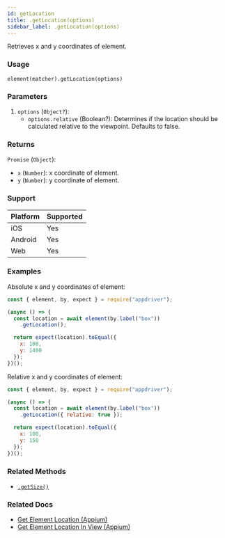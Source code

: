 ```yaml
---
id: getLocation
title: .getLocation(options)
sidebar_label: .getLocation(options)
---
```


Retrieves x and y coordinates of element.

### Usage

```text
element(matcher).getLocation(options)
```

### Parameters

1. `options` (`Object?`):
    - `options.relative` (Boolean?): Determines if the location should be calculated relative to the viewpoint. Defaults to false.

### Returns

`Promise` (`Object`):
  - `x` (`Number`): x coordinate of element.
  - `y` (`Number`): y coordinate of element.

### Support

| Platform | Supported |
| -------- | --------- |
| iOS      | Yes       |
| Android  | Yes       |
| Web      | Yes       |

### Examples

Absolute x and y coordinates of element:

```javascript
const { element, by, expect } = require("appdriver");

(async () => {
  const location = await element(by.label("box"))
    .getLocation();

  return expect(location).toEqual({
    x: 100,
    y: 1400
  });
})();
```

Relative x and y coordinates of element:

```javascript
const { element, by, expect } = require("appdriver");

(async () => {
  const location = await element(by.label("box"))
    .getLocation({ relative: true });

  return expect(location).toEqual({
    x: 100,
    y: 150
  });
})();
```

### Related Methods

- [`.getSize()`](./getSize.md)

### Related Docs

- [Get Element Location (Appium)](http://appium.io/docs/en/commands/element/attributes/location/)
- [Get Element Location In View (Appium)](http://appium.io/docs/en/commands/element/attributes/location-in-view/)